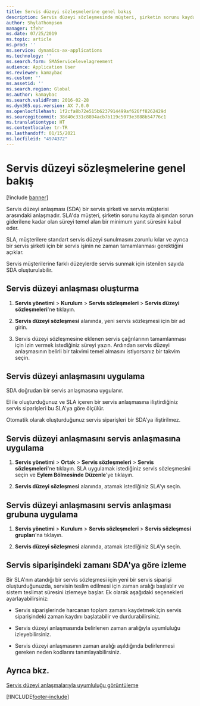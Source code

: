 ```yaml
---
title: Servis düzeyi sözleşmelerine genel bakış
description: Servis düzeyi sözleşmesinde müşteri, şirketin sorunu kayda alışından sorun giderilene kadar olan süreyi temel alan bir minimum yanıt süresini kabul eder.
author: ShylaThompson
manager: tfehr
ms.date: 07/25/2019
ms.topic: article
ms.prod: ''
ms.service: dynamics-ax-applications
ms.technology: ''
ms.search.form: SMAServicelevelagreement
audience: Application User
ms.reviewer: kamaybac
ms.custom: ''
ms.assetid: ''
ms.search.region: Global
ms.author: kamaybac
ms.search.validFrom: 2016-02-28
ms.dyn365.ops.version: AX 7.0.0
ms.openlocfilehash: 1f2cfa8b72e515b6237914499af626ff8262429d
ms.sourcegitcommit: 38d40c331c8894acb7b119c5073e3088b54776c1
ms.translationtype: HT
ms.contentlocale: tr-TR
ms.lasthandoff: 01/15/2021
ms.locfileid: "4974372"
---
```

# <a name="service-level-agreements-overview"></a>Servis düzeyi sözleşmelerine genel bakış       

[!include [banner](../includes/banner.md)]


Servis düzeyi anlaşması (SDA) bir servis şirketi ve servis müşterisi arasındaki anlaşmadır. SLA'da müşteri, şirketin sorunu kayda alışından sorun giderilene kadar olan süreyi temel alan bir minimum yanıt süresini kabul eder.

SLA, müşterilere standart servis düzeyi sunulmasını zorunlu kılar ve ayrıca bir servis şirketi için bir servis işinin ne zaman tamamlanması gerektiğini açıklar.

Servis müşterilerine farklı düzeylerde servis sunmak için istenilen sayıda SDA oluşturulabilir.

## <a name="create-a-service-level-agreement"></a>Servis düzeyi anlaşması oluşturma

1.  **Servis yönetimi** \> **Kurulum** \> **Servis sözleşmeleri** \> **Servis düzeyi sözleşmeleri**'ne tıklayın.

2.  **Servis düzeyi sözleşmesi** alanında, yeni servis sözleşmesi için bir ad girin.

3.  Servis düzeyi sözleşmesine eklenen servis çağrılarının tamamlanması için izin vermek istediğiniz süreyi yazın. Ardından servis düzeyi anlaşmasının belirli bir takvimi temel almasını istiyorsanız bir takvim seçin.

## <a name="apply-a-service-level-agreement"></a>Servis düzeyi anlaşmasını uygulama

SDA doğrudan bir servis anlaşmasına uygulanır.

El ile oluşturduğunuz ve SLA içeren bir servis anlaşmasına iliştirdiğiniz servis siparişleri bu SLA'ya göre ölçülür.

Otomatik olarak oluşturduğunuz servis siparişleri bir SDA'ya iliştirilmez.

## <a name="apply-the-service-level-agreement-to-the-service-agreement"></a>Servis düzeyi anlaşmasını servis anlaşmasına uygulama

1.  **Servis yönetimi** \> **Ortak** \> **Servis sözleşmeleri** \> **Servis sözleşmeleri**'ne tıklayın. SLA uygulamak istediğiniz servis sözleşmesini seçin ve **Eylem Bölmesinde** **Düzenle**'ye tıklayın.

2.  **Servis düzeyi sözleşmesi** alanında, atamak istediğiniz SLA'yı seçin.

## <a name="apply-the-service-level-agreement-to-the-service-agreement-group"></a>Servis düzeyi anlaşmasını servis anlaşması grubuna uygulama

1.  **Servis yönetimi** \> **Kurulum** \> **Servis sözleşmeleri** \> **Servis sözleşmesi grupları**'na tıklayın.

2.  **Servis düzeyi sözleşmesi** alanında, atamak istediğiniz SLA'yı seçin.

## <a name="track-time-on-a-service-order-against-an-sla"></a>Servis siparişindeki zamanı SDA'ya göre izleme

Bir SLA'nın atandığı bir servis sözleşmesi için yeni bir servis siparişi oluşturduğunuzda, servisin teslim edilmesi için zaman aralığı başlatılır ve sistem teslimat süresini izlemeye başlar. Ek olarak aşağıdaki seçenekleri ayarlayabilirsiniz:

  - Servis siparişlerinde harcanan toplam zamanı kaydetmek için servis siparişindeki zaman kaydını başlatabilir ve durdurabilirsiniz.

  - Servis düzeyi anlaşmasında belirlenen zaman aralığıyla uyumluluğu izleyebilirsiniz.

  - Servis düzeyi anlaşmasının zaman aralığı aşıldığında belirlenmesi gereken neden kodlarını tanımlayabilirsiniz.

## <a name="see-also"></a>Ayrıca bkz.

[Servis düzeyi anlaşmalarıyla uyumluluğu görüntüleme](view-compliance-with-service-level-agreements.md)

  




[!INCLUDE[footer-include](../../includes/footer-banner.md)]